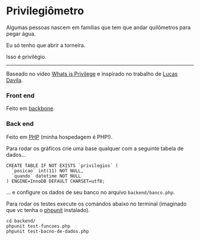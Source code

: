 # Privilegiômetro

Algumas pessoas nascem em famílias que tem que andar quilômetros para pegar água.

Eu só tenho que abrir a torneira.

Isso é privilégio.

--------------------------------------------------------------------------------


Baseado no vídeo [Whats is Privilege](https://www.facebook.com/empodereduasmulheres/videos/888694507871205/)
e inspirado no trabalho de [Lucas Davila](http://lucasdavila.github.io/privilegiometro/).



### Front end

Feito em [backbone](http://backbonejs.org/).


### Back end

Feito em [PHP](http://php.net/) (minha hospedagem é PHP!).

Para rodar os gráficos crie uma base qualquer com a seguinte tabela de dados...

    CREATE TABLE IF NOT EXISTS `privilegios` (
      `posicao` int(11) NOT NULL,
      `quando` datetime NOT NULL
    ) ENGINE=InnoDB DEFAULT CHARSET=utf8;

... e configure os dados de seu banco no arquivo `backend/banco.php`.

Para rodar os testes execute os comandos abaixo no terminal 
(imaginado que vc tenha o [phpunit](https://phpunit.de/) instalado).

    cd backend/
    phpunit test-funcoes.php 
    phpunit test-bacno-de-dados.php 